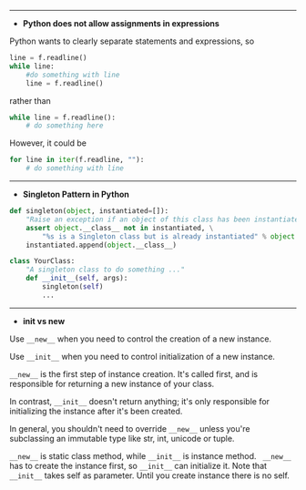 

--------------------------

- **Python does not allow assignments in expressions**

Python wants to clearly separate statements and expressions, so

```python
line = f.readline()
while line:
    #do something with line
    line = f.readline()
```

rather than

```python
while line = f.readline():
    # do something here
```

However, it could be

```python
for line in iter(f.readline, ""):
    # do something with line
```

----------------------------------------------------------

- **Singleton Pattern in Python**

```python
def singleton(object, instantiated=[]):
    "Raise an exception if an object of this class has been instantiated before."
    assert object.__class__ not in instantiated, \
        "%s is a Singleton class but is already instantiated" % object.__class__
    instantiated.append(object.__class__)

class YourClass:
    "A singleton class to do something ..."
    def __init__(self, args):
        singleton(self)
        ...
```

------------------------------------------------------------

- **__init__ vs __new__**

Use `__new__` when you need to control the creation of a new instance. 

Use `__init__` when you need to control initialization of a new instance.

`__new__` is the first step of instance creation. It's called first, and is responsible for returning a new instance of your class. 

In contrast, `__init__` doesn't return anything; it's only responsible for initializing the instance after it's been created.

In general, you shouldn't need to override `__new__` unless you're subclassing an immutable type like str, int, unicode or tuple.

`__new__` is static class method, while `__init__` is instance method. ` __new__` has to create the instance first, so `__init__` can initialize it. Note that `__init__` takes self as parameter. Until you create instance there is no self.
